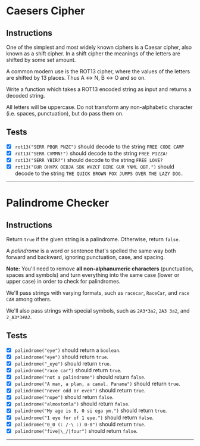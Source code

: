 # Caesers Cipher

## Instructions

One of the simplest and most widely known ciphers is a Caesar cipher, also known as a shift cipher. In a shift cipher the meanings of the letters are shifted by some set amount.

A common modern use is the ROT13 cipher, where the values of the letters are shifted by 13 places. Thus A ↔ N, B ↔ O and so on.

Write a function which takes a ROT13 encoded string as input and returns a decoded string.

All letters will be uppercase. Do not transform any non-alphabetic character (i.e. spaces, punctuation), but do pass them on.

## Tests

- [x] `rot13("SERR PBQR PNZC")` should decode to the string `FREE CODE CAMP`
- [x] `rot13("SERR CVMMN!")` should decode to the string `FREE PIZZA!`
- [x] `rot13("SERR YBIR?")` should decode to the string `FREE LOVE?`
- [x] `rot13("GUR DHVPX OEBJA SBK WHZCF BIRE GUR YNML QBT.")` should decode to the string `THE QUICK BROWN FOX JUMPS OVER THE LAZY DOG.`

---

# Palindrome Checker

## Instructions

Return `true` if the given string is a palindrome. Otherwise, return `false`.

A *palindrome* is a word or sentence that's spelled the same way both forward and backward, ignoring punctuation, case, and spacing.

**Note:** You'll need to remove **all non-alphanumeric characters** (punctuation, spaces and symbols) and turn everything into the same case (lower or upper case) in order to check for palindromes.

We'll pass strings with varying formats, such as `racecar`, `RaceCar`, and `race CAR` among others.

We'll also pass strings with special symbols, such as `2A3*3a2`, `2A3 3a2`, and `2_A3*3#A2`.

## Tests

- [x] `palindrome("eye")` should return a `boolean`.
- [x] `palindrome("eye")` should return `true`.
- [x] `palindrome("_eye")` should return `true`.
- [x] `palindrome("race car")` should return `true`.
- [x] `palindrome("not a palindrome")` should return `false`.
- [x] `palindrome("A man, a plan, a canal. Panama")` should return `true`.
- [x] `palindrome("never odd or even")` should return `true`.
- [x] `palindrome("nope")` should return `false`.
- [x] `palindrome("almostomla")` should return `false`.
- [x] `palindrome("My age is 0, 0 si ega ym.")` should return `true`.
- [x] `palindrome("1 eye for of 1 eye.")` should return `false`.
- [x] `palindrome("0_0 (: /-\ :) 0-0")` should return `true`.
- [x] `palindrome("five|\_/|four")` should return `false`.

---
